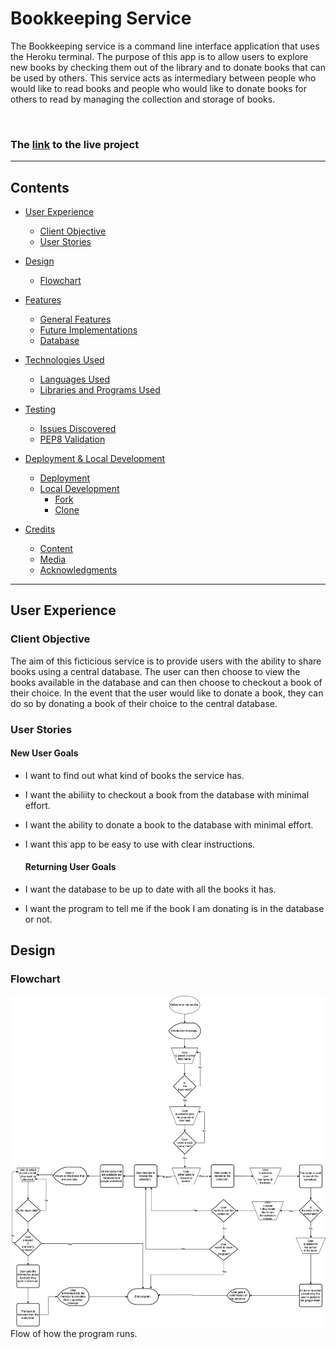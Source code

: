 # Bookkeeping Service

The Bookkeeping service is a command line interface application that uses the Heroku terminal. The purpose of this app is to allow users to explore new books by checking them out of the library and to donate books that can be used by others. This service acts as intermediary between people who would like to read books and people who would like to donate books for others to read by managing the collection and storage of books.   

<!-- ![The landing page on different devices]() -->

<br>

### The [link](https://bookkeeping.herokuapp.com/) to the live project 
---
## Contents
* [User Experience](#user-experience)
  * [Client Objective](#client-objective)
  * [User Stories](#user-stories)

* [Design](#design)
  * [Flowchart](#flowchart)

* [Features](#features)
  * [General Features](#general-features)
  * [Future Implementations](#future-implementations)
  * [Database](#database)

* [Technologies Used](#technologies-used)
  * [Languages Used](#languages-used)
  * [Libraries and Programs Used](#libraries-and-programs-used)

* [Testing](#testing)
  * [Issues Discovered](#issues-discovered)
  * [PEP8 Validation](#pep8-validation)

* [Deployment & Local Development](#deployment--local-development)
  * [Deployment](#deployment)
  * [Local Development](#local-development)
    * [Fork](#fork)
    * [Clone](#clone)

* [Credits](#credits)
  * [Content](#content)
  * [Media](#media)
  * [Acknowledgments](#acknowledgments)
------

## User Experience
  ### Client Objective
  The aim of this ficticious service is to provide users with the ability to share books using a central database. The user can then choose to view the books available in the database and can then choose to checkout a book of their choice. In the event that the user would like to donate a book, they can do so by donating a book of their choice to the central database. 

  ### User Stories
  #### New User Goals
  * I want to find out what kind of books the service has.
  * I want the abiliity to checkout a book from the database with minimal effort.
  * I want the ability to donate a book to the database with minimal effort. 
  * I want this app to be easy to use with clear instructions. 

    #### Returning User Goals 
  * I want the database to be up to date with all the books it has.
  * I want the program to tell me if the book I am donating is in the database or not.

  ## Design 
  ### Flowchart
  ![Flowchart](/readme-images/bookkeeping.drawio%20.png)
  Flow of how the program runs.
  

 